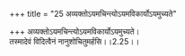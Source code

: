 +++
title = "25 अव्यक्तोऽयमचिन्त्योऽयमविकार्योऽयमुच्यते"

+++
अव्यक्तोऽयमचिन्त्योऽयमविकार्योऽयमुच्यते।  
तस्मादेवं विदित्वैनं नानुशोचितुमर्हसि।।2.25।।